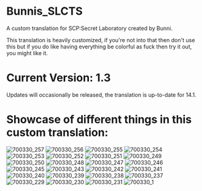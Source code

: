 # Bunnis_SLCTS

A custom translation for SCP:Secret Laboratory created by Bunni.

This translation is heavily customized, if you're not into that then don't use this but if you do like having everything be colorful as fuck then try it out, you might like it.

# Current Version: 1.3
Updates will occasionally be released, the translation is up-to-date for 14.1.

# Showcase of different things in this custom translation:
![700330_257](https://github.com/user-attachments/assets/d74fc806-9d8c-4660-84ee-cf885f132462)
![700330_256](https://github.com/user-attachments/assets/acfdc304-cfb4-43de-a64a-23dbe9e50310)
![700330_255](https://github.com/user-attachments/assets/8809ea57-0fe3-43c0-8177-013d65222724)
![700330_254](https://github.com/user-attachments/assets/e3bff782-0e61-4db9-bf01-33ec4f586b43)
![700330_253](https://github.com/user-attachments/assets/ce44f65a-7976-48a7-88c0-5688b5d061e7)
![700330_252](https://github.com/user-attachments/assets/1382eedb-c9dc-4820-83ed-84f37e078fd2)
![700330_251](https://github.com/user-attachments/assets/672d3ce4-9cef-4ba8-8c15-ee008e7e18bf)
![700330_249](https://github.com/user-attachments/assets/a71c4ed3-ece9-46de-a172-40b3320ef3b2)
![700330_250](https://github.com/user-attachments/assets/a643e7ab-d88d-41fa-a3c5-e8a2d1070c8c)
![700330_248](https://github.com/user-attachments/assets/f5ad9414-ccd3-4a8b-abfb-50f42328db6d)
![700330_247](https://github.com/user-attachments/assets/f9aa30a9-42f6-40b7-b2c8-fac19b4c146d)
![700330_246](https://github.com/user-attachments/assets/52811591-05d7-4737-817d-a4172e95e507)
![700330_245](https://github.com/user-attachments/assets/9cb90a34-3843-4218-babc-8476b37578ea)
![700330_243](https://github.com/user-attachments/assets/c6de2e1f-7e6a-4637-ad60-65f9967b5e1d)
![700330_242](https://github.com/user-attachments/assets/8d0537ba-7602-4d44-863f-3abc929c28b8)
![700330_241](https://github.com/user-attachments/assets/e4b15588-3da1-48d0-8892-1a3081a7f2f9)
![700330_240](https://github.com/user-attachments/assets/0dc8e5af-8df5-4d3f-b6bb-32b34dc4149a)
![700330_239](https://github.com/user-attachments/assets/4404fa05-1dca-431d-98b7-d65f78498b71)
![700330_238](https://github.com/user-attachments/assets/b86178e8-4f2e-4889-9b56-02bc3ff66fd0)
![700330_237](https://github.com/user-attachments/assets/ce462da3-1304-4c17-a4dd-6e950b824682)
![700330_229](https://github.com/user-attachments/assets/484110c2-ea48-45f8-8260-a5e62caa4c39)
![700330_230](https://github.com/user-attachments/assets/e49c43d8-ab34-4c93-b29d-6e9583d8efbd)
![700330_231](https://github.com/user-attachments/assets/7d886ef3-3343-4604-98a4-c4c893a4b088)
![700330_1](https://github.com/user-attachments/assets/56ed313f-038b-40d7-8b7b-665dfec14736)
